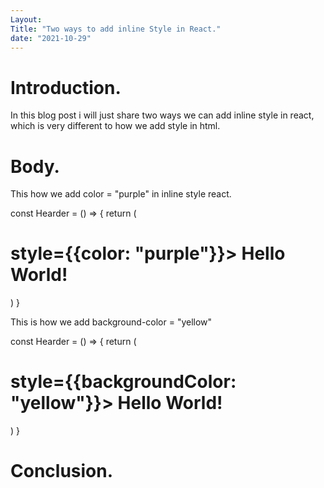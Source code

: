 ```yaml
---
Layout: 
Title: "Two ways to add inline Style in React."
date: "2021-10-29"
---
```


# Introduction.

In this blog post i will just share two ways we can add inline style in react, which is very different to how we add style in html.

# Body.

This how we add color = "purple" in inline style react. 


const Hearder = () => {
    return (
        <div>
        <h1>style={{color: "purple"}}> Hello World!</h1>
        </div>
    )
}

This is how we add background-color = "yellow"


const Hearder = () => {
    return (
        <div>
        <h1>style={{backgroundColor: "yellow"}}> Hello World!</h1>
        </div>
    )
}

# Conclusion.
